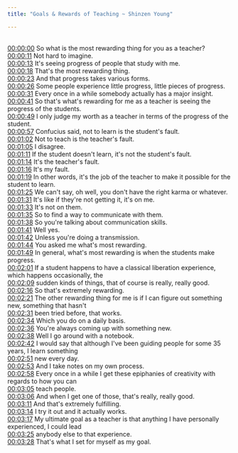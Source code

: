 ```yaml
---
title: "Goals & Rewards of Teaching ~ Shinzen Young"

---
```

<br>[00:00:00](https://www.youtube.com/watch?v=aOvLb0Nqxpc&t=0)   So what is the most rewarding thing for you as a teacher? 
<br>[00:00:11](https://www.youtube.com/watch?v=aOvLb0Nqxpc&t=11)   Not hard to imagine. 
<br>[00:00:13](https://www.youtube.com/watch?v=aOvLb0Nqxpc&t=13)   It's seeing progress of people that study with me. 
<br>[00:00:18](https://www.youtube.com/watch?v=aOvLb0Nqxpc&t=18)   That's the most rewarding thing. 
<br>[00:00:23](https://www.youtube.com/watch?v=aOvLb0Nqxpc&t=23)   And that progress takes various forms. 
<br>[00:00:26](https://www.youtube.com/watch?v=aOvLb0Nqxpc&t=26)   Some people experience little progress, little pieces of progress. 
<br>[00:00:31](https://www.youtube.com/watch?v=aOvLb0Nqxpc&t=31)   Every once in a while somebody actually has a major insight. 
<br>[00:00:41](https://www.youtube.com/watch?v=aOvLb0Nqxpc&t=41)   So that's what's rewarding for me as a teacher is seeing the progress of the students. 
<br>[00:00:49](https://www.youtube.com/watch?v=aOvLb0Nqxpc&t=49)   I only judge my worth as a teacher in terms of the progress of the student. 
<br>[00:00:57](https://www.youtube.com/watch?v=aOvLb0Nqxpc&t=57)   Confucius said, not to learn is the student's fault. 
<br>[00:01:02](https://www.youtube.com/watch?v=aOvLb0Nqxpc&t=62)   Not to teach is the teacher's fault. 
<br>[00:01:05](https://www.youtube.com/watch?v=aOvLb0Nqxpc&t=65)   I disagree. 
<br>[00:01:11](https://www.youtube.com/watch?v=aOvLb0Nqxpc&t=71)   If the student doesn't learn, it's not the student's fault. 
<br>[00:01:14](https://www.youtube.com/watch?v=aOvLb0Nqxpc&t=74)   It's the teacher's fault. 
<br>[00:01:16](https://www.youtube.com/watch?v=aOvLb0Nqxpc&t=76)   It's my fault. 
<br>[00:01:19](https://www.youtube.com/watch?v=aOvLb0Nqxpc&t=79)   In other words, it's the job of the teacher to make it possible for the student to learn. 
<br>[00:01:25](https://www.youtube.com/watch?v=aOvLb0Nqxpc&t=85)   We can't say, oh well, you don't have the right karma or whatever. 
<br>[00:01:31](https://www.youtube.com/watch?v=aOvLb0Nqxpc&t=91)   It's like if they're not getting it, it's on me. 
<br>[00:01:33](https://www.youtube.com/watch?v=aOvLb0Nqxpc&t=93)   It's not on them. 
<br>[00:01:35](https://www.youtube.com/watch?v=aOvLb0Nqxpc&t=95)   So to find a way to communicate with them. 
<br>[00:01:38](https://www.youtube.com/watch?v=aOvLb0Nqxpc&t=98)   So you're talking about communication skills. 
<br>[00:01:41](https://www.youtube.com/watch?v=aOvLb0Nqxpc&t=101)   Well yes. 
<br>[00:01:42](https://www.youtube.com/watch?v=aOvLb0Nqxpc&t=102)   Unless you're doing a transmission. 
<br>[00:01:44](https://www.youtube.com/watch?v=aOvLb0Nqxpc&t=104)   You asked me what's most rewarding. 
<br>[00:01:49](https://www.youtube.com/watch?v=aOvLb0Nqxpc&t=109)   In general, what's most rewarding is when the students make progress. 
<br>[00:02:01](https://www.youtube.com/watch?v=aOvLb0Nqxpc&t=121)   If a student happens to have a classical liberation experience, which happens occasionally, the 
<br>[00:02:09](https://www.youtube.com/watch?v=aOvLb0Nqxpc&t=129)   sudden kinds of things, that of course is really, really good. 
<br>[00:02:16](https://www.youtube.com/watch?v=aOvLb0Nqxpc&t=136)   So that's extremely rewarding. 
<br>[00:02:21](https://www.youtube.com/watch?v=aOvLb0Nqxpc&t=141)   The other rewarding thing for me is if I can figure out something new, something that hasn't 
<br>[00:02:31](https://www.youtube.com/watch?v=aOvLb0Nqxpc&t=151)   been tried before, that works. 
<br>[00:02:34](https://www.youtube.com/watch?v=aOvLb0Nqxpc&t=154)   Which you do on a daily basis. 
<br>[00:02:36](https://www.youtube.com/watch?v=aOvLb0Nqxpc&t=156)   You're always coming up with something new. 
<br>[00:02:38](https://www.youtube.com/watch?v=aOvLb0Nqxpc&t=158)   Well I go around with a notebook. 
<br>[00:02:42](https://www.youtube.com/watch?v=aOvLb0Nqxpc&t=162)   I would say that although I've been guiding people for some 35 years, I learn something 
<br>[00:02:51](https://www.youtube.com/watch?v=aOvLb0Nqxpc&t=171)   new every day. 
<br>[00:02:53](https://www.youtube.com/watch?v=aOvLb0Nqxpc&t=173)   And I take notes on my own process. 
<br>[00:02:58](https://www.youtube.com/watch?v=aOvLb0Nqxpc&t=178)   Every once in a while I get these epiphanies of creativity with regards to how you can 
<br>[00:03:05](https://www.youtube.com/watch?v=aOvLb0Nqxpc&t=185)   teach people. 
<br>[00:03:06](https://www.youtube.com/watch?v=aOvLb0Nqxpc&t=186)   And when I get one of those, that's really, really good. 
<br>[00:03:11](https://www.youtube.com/watch?v=aOvLb0Nqxpc&t=191)   And that's extremely fulfilling. 
<br>[00:03:14](https://www.youtube.com/watch?v=aOvLb0Nqxpc&t=194)   I try it out and it actually works. 
<br>[00:03:17](https://www.youtube.com/watch?v=aOvLb0Nqxpc&t=197)   My ultimate goal as a teacher is that anything I have personally experienced, I could lead 
<br>[00:03:25](https://www.youtube.com/watch?v=aOvLb0Nqxpc&t=205)   anybody else to that experience. 
<br>[00:03:28](https://www.youtube.com/watch?v=aOvLb0Nqxpc&t=208)   That's what I set for myself as my goal. 
<br>